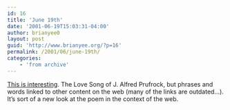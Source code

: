 ```yaml
---
id: 16
title: 'June 19th'
date: '2001-06-19T15:03:31-04:00'
author: brianyee0
layout: post
guid: 'http://www.brianyee.org/?p=16'
permalink: /2001/06/june-19th/
categories:
    - 'from archive'
---
```


[This is interesting](http://www.cs.amherst.edu/%7Eccm/prufrock.html). The Love Song of J. Alfred Prufrock, but phrases and words linked to other content on the web (many of the links are outdated…). It’s sort of a new look at the poem in the context of the web.